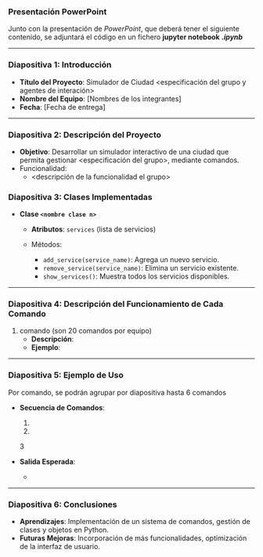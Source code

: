 ### Presentación PowerPoint

Junto con la presentación de *PowerPoint*, que deberá tener el siguiente contenido, se adjuntará el código en un fichero **jupyter notebook**  ***.ipynb***

------

### Diapositiva 1: Introducción

- **Título del Proyecto**: Simulador de Ciudad <especificación del grupo y agentes de interación>
- **Nombre del Equipo**: [Nombres de los integrantes]
- **Fecha**: [Fecha de entrega]

------

### Diapositiva 2: Descripción del Proyecto

- **Objetivo**: Desarrollar un simulador interactivo de una ciudad que permita gestionar <especificación del grupo>, mediante comandos.
- Funcionalidad:
  - <descripción de la funcionalidad el grupo>

### Diapositiva 3: Clases Implementadas

- **Clase `<nombre clase n>`**

  - **Atributos**: `services` (lista de servicios)

  - Métodos:

    - `add_service(service_name)`: Agrega un nuevo servicio.
    - `remove_service(service_name)`: Elimina un servicio existente.
    - `show_services()`: Muestra todos los servicios disponibles.

------

### Diapositiva 4: Descripción del Funcionamiento de Cada Comando

1. comando (son 20 comandos por equipo)
   - **Descripción**: 
   - **Ejemplo**: 

------

### Diapositiva 5: Ejemplo de Uso 

Por comando, se podrán agrupar por diapositiva hasta 6 comandos

- **Secuencia de Comandos**:

  1.

  2.

  3

- **Salida Esperada**:

  - 

------

### Diapositiva 6: Conclusiones

- **Aprendizajes**: Implementación de un sistema de comandos, gestión de clases y objetos en Python.
- **Futuras Mejoras**: Incorporación de más funcionalidades, optimización de la interfaz de usuario.